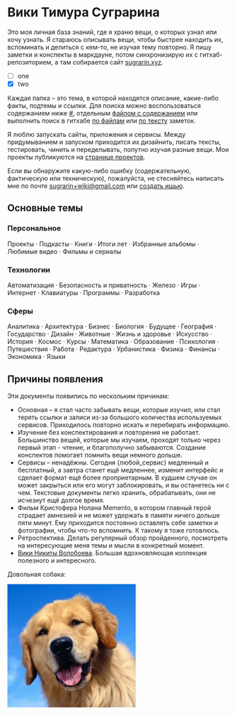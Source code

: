 # Вики Тимура Суграрина

Это моя личная база знаний, где я храню вещи, о которых узнал или хочу узнать. Я стараюсь описывать вещи, чтобы быстрее находить их, вспоминать и делиться с кем-то, не изучая тему повторно. Я пишу заметки и конспекты в маркдауне, потом синхронизирую их c гитхаб-репозиторием, а там собирается сайт [sugrarin.xyz](https://sugrarin.xyz). 

- [ ] one
- [x] two

Каждая папка – это тема, в которой находятся описание, какие-либо факты, подтемы и ссылки. Для поиска можно воспользоваться содержанием ниже [#](#основные-темы), отдельным [файлом с содержанием](contents.md) или выполнить поиск в гитхабе [по файлам](https://github.com/sugrarin/knowledge/find/main) или [по тексту](https://github.com/sugrarin/knowledge/search) заметок.

Я люблю запускать сайты, приложения и сервисы. Между придумыванием и запуском приходится их дизайнить, писать тексты, тестировать, чинить и переделывать, попутно изучая разные вещи. Мои проекты публикуются на [странице проектов](projects).

Если вы обнаружите какую-либо ошибку (содержательную, фактическую или техническую), пожалуйста, не стесняйтесь написать мне по почте [sugrarin+wiki@gmail.com](mailto:sugrarin+wiki@gmail.com) или [создать ишью](https://github.com/sugrarin/knowledge/issues/new).

## Основные темы

### Персональное

Проекты · Подкасты · Книги · Итоги лет · Избранные альбомы · Любимые видео · Фильмы и сериалы

### Технологии

Автоматизация · Безопасность и приватность · Железо · Игры · Интернет · Клавиатуры · Программы · Разработка

### Сферы

Аналитика · Архитектура · Бизнес · Биология · Будущее · География · Государство · Дизайн · Животные · Жизнь и здоровье · Искусство · История · Космос · Курсы · Математика · Образование · Психология · Путешествия · Работа · Редактура · Урбанистика · Физика · Финансы · Экономика · Языки

## Причины появления

Эти документы появились по нескольким причинам:

- Основная – я стал часто забывать вещи, которые изучил, или стал терять ссылки и записи из-за большого количества используемых сервисов. Приходилось повторно искать и перебирать информацию.
- Изучение без конспектирования и повторения не работает. Большинство вещей, которые мы изучаем, проходят только через первый этап - чтение, и благополучно забываются. Создание конспектов помогает помнить вещи немного дольше. 
- Сервисы – ненадёжны. Сегодня {любой_сервис} медленный и бесплатный, а завтра станет ещё медленнее, изменит интерфейс и сделает формат ещё более проприетарным. В худшем случае он может закрыться или его могут заблокировать, и вы останетесь ни с чем. Текстовые документы легко хранить, обрабатывать, они не исчезнут ещё долгое время.
- Фильм Кристофера Нолана Memento, в котором главный герой страдает амнезией и не может удержать в памяти ничего дольше пяти минут. Ему приходится постоянно оставлять себе заметки и фотографии, чтобы что-то вспомнить. К такому я тоже готовлюсь.
- Ретроспектива. Делать регулярный обзор пройденного, посмотреть на интересующие меня темы и мысли в конкретный момент.
- [Вики Никиты Волобоева](https://wiki.nikitavoloboev.xyz). Большая вдохновляющая коллекция полезного и интересного.

Довольная собака:

![](files/dog@2x.jpg)
